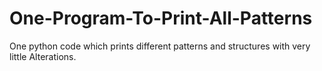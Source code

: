 # One-Program-To-Print-All-Patterns
One python code which prints different patterns and structures with very little Alterations.
